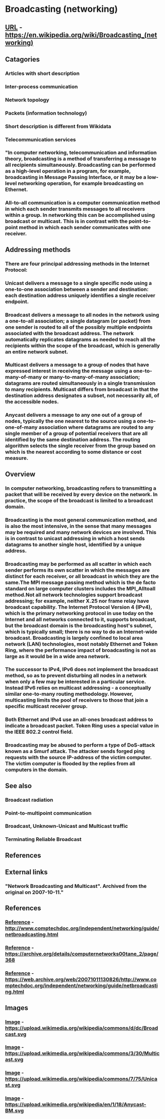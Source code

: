 # Broadcasting (networking)
## [URL](https://en.wikipedia.org/wiki/Broadcasting_(networking)) - https://en.wikipedia.org/wiki/Broadcasting_(networking)
## Catagories
### Articles with short description
### Inter-process communication
### Network topology
### Packets (information technology)
### Short description is different from Wikidata
### Telecommunication services
### "In computer networking, telecommunication and information theory, broadcasting is a method of transferring a message to all recipients simultaneously.  Broadcasting can be performed as a high-level operation in a program, for example, broadcasting in Message Passing Interface, or it may be a low-level networking operation, for example broadcasting on Ethernet. 
### All-to-all communication is a computer communication method in which each sender transmits messages to all receivers within a group. In networking this can be accomplished using broadcast or multicast. This is in contrast with the point-to-point method in which each sender communicates with one receiver.
## Addressing methods  
### There are four principal addressing methods in the Internet Protocol: 

### Unicast delivers a message to a single specific node using a one-to-one association between a sender and destination: each destination address uniquely identifies a single receiver endpoint. 
### Broadcast delivers a message to all nodes in the network using a one-to-all association; a single datagram (or packet) from one sender is routed to all of the possibly multiple endpoints associated with the broadcast address. The network automatically replicates datagrams as needed to reach all the recipients within the scope of the broadcast, which is generally an entire network subnet. 
### Multicast delivers a message to a group of nodes that have expressed interest in receiving the message using a one-to-many-of-many or many-to-many-of-many association; datagrams are routed simultaneously in a single transmission to many recipients. Multicast differs from broadcast in that the destination address designates a subset, not necessarily all, of the accessible nodes. 
### Anycast delivers a message to any one out of a group of nodes, typically the one nearest to the source using a one-to-one-of-many association where datagrams are routed to any single member of a group of potential receivers that are all identified by the same destination address.  The routing algorithm selects the single receiver from the group based on which is the nearest according to some distance or cost measure.
## Overview  
### In computer networking, broadcasting refers to transmitting a packet that will be received by every device on the network. In practice, the scope of the broadcast is limited to a broadcast domain. 
### Broadcasting is the most general communication method, and is also the most intensive, in the sense that many messages may be required and many network devices are involved. This is in contrast to unicast addressing in which a host sends datagrams to another single host, identified by a unique address. 
### Broadcasting may be performed as all scatter in which each sender performs its own scatter in which the messages are distinct for each receiver, or all broadcast in which they are the same.The MPI message passing method which is the de facto standard on large computer clusters includes the MPI_Alltoall method.Not all network technologies support broadcast addressing; for example, neither X.25 nor frame relay have broadcast capability. The Internet Protocol Version 4 (IPv4), which is the primary networking protocol in use today on the Internet and all networks connected to it, supports broadcast, but the broadcast domain is the broadcasting host's subnet, which is typically small; there is no way to do an Internet-wide broadcast. Broadcasting is largely confined to local area network (LAN) technologies, most notably Ethernet and Token Ring, where the performance impact of broadcasting is not as large as it would be in a wide area network. 
### The successor to IPv4, IPv6 does not implement the broadcast method, so as to prevent disturbing all nodes in a network when only a few may be interested in a particular service. Instead IPv6 relies on multicast addressing - a conceptually similar one-to-many routing methodology. However, multicasting limits the pool of receivers to those that join a specific multicast receiver group. 
### Both Ethernet and IPv4 use an all-ones broadcast address to indicate a broadcast packet. Token Ring uses a special value in the IEEE 802.2 control field. 
### Broadcasting may be abused to perform a type of DoS-attack known as a Smurf attack. The attacker sends forged ping requests with the source IP-address of the victim computer. The victim computer is flooded by the replies from all computers in the domain.
## See also  
### Broadcast radiation 
### Point-to-multipoint communication 
### Broadcast, Unknown-Unicast and Multicast traffic 
### Terminating Reliable Broadcast
## References 
## External links  
### \"Network Broadcasting and Multicast\". Archived from the original on 2007-10-11."
## References
### [Reference](http://www.comptechdoc.org/independent/networking/guide/netbroadcasting.html) - http://www.comptechdoc.org/independent/networking/guide/netbroadcasting.html
### [Reference](https://archive.org/details/computernetworks00tane_2/page/368) - https://archive.org/details/computernetworks00tane_2/page/368
### [Reference](https://web.archive.org/web/20071011130826/http://www.comptechdoc.org/independent/networking/guide/netbroadcasting.html) - https://web.archive.org/web/20071011130826/http://www.comptechdoc.org/independent/networking/guide/netbroadcasting.html
## Images
### [Image](https://upload.wikimedia.org/wikipedia/commons/d/dc/Broadcast.svg) - https://upload.wikimedia.org/wikipedia/commons/d/dc/Broadcast.svg
### [Image](https://upload.wikimedia.org/wikipedia/commons/3/30/Multicast.svg) - https://upload.wikimedia.org/wikipedia/commons/3/30/Multicast.svg
### [Image](https://upload.wikimedia.org/wikipedia/commons/7/75/Unicast.svg) - https://upload.wikimedia.org/wikipedia/commons/7/75/Unicast.svg
### [Image](https://upload.wikimedia.org/wikipedia/en/1/18/Anycast-BM.svg) - https://upload.wikimedia.org/wikipedia/en/1/18/Anycast-BM.svg